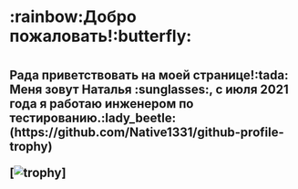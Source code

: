 <h1>:rainbow:Добро пожаловать!:butterfly:<h1>
<h2>Рада приветствовать на моей странице!:tada:</br>
Меня зовут Наталья :sunglasses:, с июля 2021 года я работаю 
  инженером по тестированию.:lady_beetle:
  (https://github.com/Native1331/github-profile-trophy)
  
[![trophy](https://github-profile-trophy.vercel.app/?username=Native1331)] 
  
  
  

